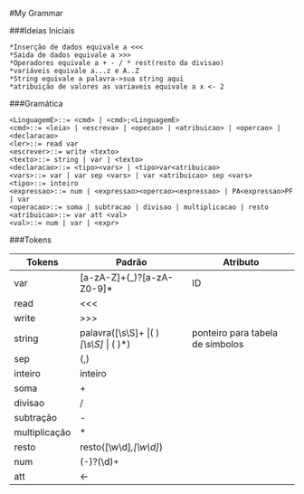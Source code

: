 #My Grammar

###Ideias Iniciais
    
    *Inserção de dados equivale a <<<
    *Saida de dados equivale a >>>
    *Operadores equivale a + - / * rest(resto da divisao)
    *variáveis equivale a...z e A..Z
    *String equivale a palavra->sua string aqui
    *atribuição de valores as variaveis equivale a x <- 2
    
###Gramática 

    <LinguagemE>::= <cmd> | <cmd>;<LinguagemE>
    <cmd>::= <leia> | <escreva> | <opecao> | <atribuicao> | <opercao> | <declaracao>
    <ler>::= read var   
    <escrever>::= write <texto>
    <texto>::= string | var | <texto> 
    <declaracao>::= <tipo><vars> | <tipo>var<atribuicao>
    <vars>::= var | var sep <vars> | var <atribuicao> sep <vars>
    <tipo>::= inteiro
    <expressao>::= num | <expressao><opercao><expressao> | PA<expressao>PF | var
    <operacao>::= soma | subtracao | divisao | multiplicacao | resto
    <atribuicao>::= var att <val>
    <val>::= num | var | <expr>
  
    
###Tokens
    

| Tokens        |     Padrão                                 | Atributo                                 |
|---------------|--------------------------------------------|------------------------------------------|
|  var          |[a-zA-Z]+(_)?[a-zA-Z0-9]*                   |  ID                                      |
| read          |  <<<                                       |                                          |
| write         |  >>>                                       |                                          |
| string        |palavra([\s\S]+ \|( )*[\s\S]* \| ( )*)      |   ponteiro para tabela de símbolos       |
| sep           |       (,)                                  |                                          |
| inteiro       |  inteiro                                   |                                          |
| soma          |  +                                         |                                          |
| divisao       |  /                                         |                                          |
| subtração     |  -                                         |                                          |
| multiplicação |  *                                         |                                          |
| resto         | resto\([\w\d]*\,[\w\d]*\)                  |                                          |
| num           | (-)?(\d)+                                  |                                          |
| att           | <-                                         |                                          |


                                   
    

